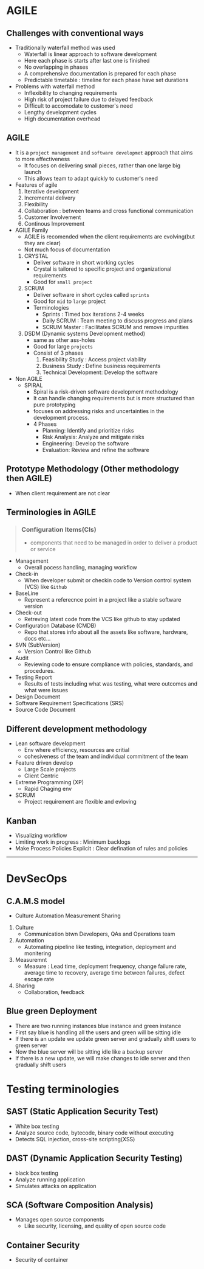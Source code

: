 # AGILE

## Challenges with conventional ways
- Traditionally waterfall method was used
	- Waterfall is linear approach to software development
	- Here each phase is starts after last one is finished
	- No overlapping in phases
	- A comprehensive documentation is prepared for each phase
	- Predictable timetable : timeline for each phase have set durations
- Problems with waterfall method
	- Inflexibility to changing requirements
	- High risk of project failure due to delayed feedback
	- Difficult to accomodate to customer's need
	- Lengthy development cycles
	- High documentation overhead

## AGILE
- It is a `project management` and `software developmet` approach that aims to more effectiveness
	- It focuses on delivering small pieces, rather than one large big launch
	- This allows team to adapt quickly to customer's need	
- Features of agile
	1. Iterative development
	2. Incremental delivery
	3. Flexibility
	4. Collaboration : between teams and cross functional communication
	5. Customer Involvement
	6. Continous Improvement
- AGILE Family
	- AGILE is recomended when the client requirements are evolving(but they are clear)
	- Not much focus of documentation
  	1. CRYSTAL 
		- Deliver software in short working cycles
		- Crystal is tailored to specific project and organizational requirements
		- Good for `small project`
	2. SCRUM
		- Deliver software in short cycles called `sprints`
		- Good for `mid` to `large` project  
		- Terminologies
			- Sprints : Timed box iterations 2-4 weeks
			- Daily SCRUM : Team meeting to discuss progress and plans
			- SCRUM Master : Facilitates SCRUM and remove impurities
	3. DSDM (Dynamic systems Development method)
		- same as other ass-holes
		- Good for large `projects`
		- Consist of 3 phases
			1. Feasibility Study : Access project viability
			2. Business Study : Define business requirements
			3. Technical Development: Develop the software
- Non AGILE
	- SPIRAL
		- Spiral is a risk-driven software development methodology
		- It can handle changing requirements but is more structured than pure prototyping
		- focuses on addressing risks and uncertainties in the development process.
		- 4 Phases
			- Planning: Identify and prioritize risks
			- Risk Analysis: Analyze and mitigate risks
			- Engineering: Develop the software
			- Evaluation: Review and refine the software 
## Prototype Methodology (Other methodology then AGILE)
- When client requirement are not clear

## Terminologies in AGILE
> ### Configuration Items(CIs)
> - components that need to be managed in order to deliver a product or service
- Management
  	- Overall pocess handling, managing workflow
- Check-in
	- When developer submit or checkin code to Version control system (VCS) like `Github`
- BaseLine
	- Represent a referecnce point in a project like a stable software version
- Check-out
	- Retreving latest code from the VCS like github to stay updated
- Configuration Database (CMDB)
	- Repo that stores info about all the assets like software, hardware, docs etc...
- SVN (SubVersion)
	- Version Control like Github
- Audit
	- Reviewing code to ensure compliance with policies, standards, and procedures.
- Testing Report
	- Results of tests including what was testing, what were outcomes and what were issues
- Design Document
- Software Requirement Specifications (SRS)
- Source Code Document

## Different development methodology
- Lean software development
	- Env where efficiency, resources are critial
	- cohesiveness of the team and individual commitment of the team
- Feature driven develop
	- Large Scale projects
	- Client Centric
- Extreme Programming (XP)
	- Rapid Chaging env
- SCRUM
	- Project requirement are flexible and evloving 

## Kanban
- Visualizing workflow
- Limiting work in progress : Minimum backlogs
- Make Process Policies Explicit : Clear defination of rules and policies


---
# DevSecOps
## C.A.M.S model
- Culture Automation Measurement Sharing
1. Culture
	- Communication btwn Developers, QAs and Operations team
2. Automation
	- Automating pipeline like testing, integration, deployment and monitering
3. Measuremnt
	- Measure : Lead time, deployment frequency, change failure rate, average time to recovery, average time between failures, defect escape rate
4. Sharing
	- Collaboration, feedback

## Blue green Deployment
- There are two running instances blue instance and green instance
- First say blue is handling all the users and green will be sitting idle
- If there is an update we update green server and gradually shift users to green server
- Now the blue server will be sitting idle like a backup server
- If there is a new update, we will make changes to idle server and then gradually shift users 

# Testing terminologies
## SAST (Static Application Security Test)
- White box testing
- Analyze source code, bytecode, binary code without executing
- Detects SQL injection, cross-site scripting(XSS)

## DAST (Dynamic Application Security Testing)
- black box testing
- Analyze running application
- Simulates attacks on application

## SCA (Software Composition Analysis)
- Manages open source components
	- Like security, licensing, and quality of open source code

## Container Security
- Security of container
